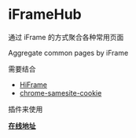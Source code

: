 # iFrameHub

通过 iFrame 的方式聚合各种常用页面

Aggregate common pages by iFrame



需要结合

- [HiFrame](https://chrome.google.com/webstore/detail/joibipdfkleencgfgbbncoheaekffdfn)
- [chrome-samesite-cookie](https://github.com/daylenjeez/chrome-samesite-cookie)

插件来使用



**[在线地址](https://i-frame-hub.sedationh.top/)**